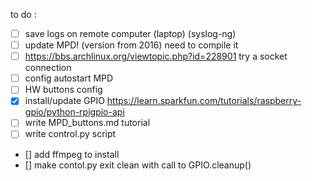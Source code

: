 to do :

- [ ] save logs on remote computer (laptop) (syslog-ng)
- [ ] update MPD! (version from 2016) need to compile it
- [ ] https://bbs.archlinux.org/viewtopic.php?id=228901 try a socket connection
- [ ] config autostart MPD
- [ ] HW buttons config
- [x] install/update GPIO https://learn.sparkfun.com/tutorials/raspberry-gpio/python-rpigpio-api  
- [ ] write MPD_buttons.md tutorial
- [ ] write control.py script
- [] add ffmpeg to install
- [] make contol.py exit clean with call to GPIO.cleanup()
